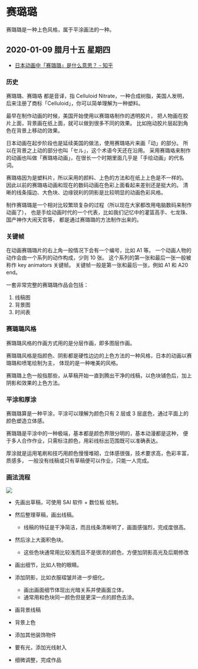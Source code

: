 # 赛璐璐

赛璐璐是一种上色风格，属于平涂画法的一种。

## 2020-01-09 腊月十五 星期四

- [日本动画中「赛璐璐」是什么意思？ - 知乎](https://www.zhihu.com/question/34466452)

### 历史

赛璐璐、赛璐珞 都是音译，指 Celluloid Nitrate，一种合成树脂，美国人发明，
后来注册了商标「Celluloid」，你可以简单理解为一种塑料。

最早在制作动画的时候，美国开始使用以赛璐珞制作的透明胶片，
把人物画在胶片上面，背景画在纸上面，就可以做到很多不同的效果。
比如拖动胶片层起到角色在背景上移动的效果。

日本动画在起步阶段也是延续美国的做法，使用赛璐珞片来画「动」的部分。
所以在背景之上动的部分也叫「セル」，这个术语今天还在沿用。
采用赛璐珞来制作的动画也叫做「赛璐珞动画」，在很长一个时期里面几乎是「手绘动画」的代名词。

赛璐珞因为是塑料片，所以采用的颜料、上色的方法和在纸上上色是不一样的。
因此以前的赛璐珞动画和现在的数码动画在色彩上面看起来差别还是挺大的。
清晰的线条描边、大色块、边缘锐利的阴影是比较明显的动画色彩风格。

制作赛璐璐是一个相对比较繁琐复杂的过程（所以现在大家都改用电脑数码来制作动画了），
也是手绘动画时代的一个代表，比如我们记忆中的灌篮高手、七龙珠、国产神作大闹天宫等，
都是通过赛璐璐的方法制作出来的。

### 关键帧

在动画赛璐璐片的右上角一般情况下会有一个编号，比如 A1 等。
一个动画人物的动作会由一个系列的动作构成，少则 10 张。
这个系列的第一张和最后一张一般被称作 key animators 关键帧。
关键帧一般是第一张和最后一张，例如 A1 和 A20 end。

一套非常完整的赛璐璐作品会包括：

1. 线稿图
2. 背景图
3. 时间表

### 赛璐璐风格

赛璐璐风格的作画方式用的是分层作画，即多图层作画。

赛璐璐风格是指颜色、阴影都是硬性边边的上色方法的一种风格，日本的动画以赛璐璐和喷笔绘制为主，
体现的是一种唯美的风格。

赛璐璐上色一般指那些，从草稿开始一直到腾出干净的线稿，以色块铺色后，加上阴影和效果的上色方法。

### 平涂和厚涂

赛璐璐算是一种平涂，平涂可以理解为颜色只有 2 层或 3 层底色，通过平面上的颜色塑造立体感。

赛璐璐是平涂中的一种极端，基本都是颜色界限分明的，基本动漫都是这种，
便于多人合作作业，只需标注颜色，用彩线标出范围既可以准确表达。

厚涂就是运用笔刷和技巧用颜色慢慢堆砌，立体感很强，技术要求高，色彩丰富，质感多，
一般没有线稿或只有草稿便可以作业，只能一人完成。

### 画法流程

![](https://pic1.zhimg.com/80/3b455229b48af5c3fc393db9beda54e8_hd.jpg)

- 先画出草稿，可使用 SAI 软件 + 数位板 绘制。

- 然后整理草稿，画出线稿。

  - 线稿的特征是干净简洁，而且线条清晰明了，画面感强烈，完成度很高。

- 然后涂上大面积色块。

  - 这些色块通常用比较浅而且不是很浓的颜色，方便加阴影高光及后期修改

- 画出细节，比如人物的眼睛。

- 添加阴影，比如衣服褶皱并进一步细化。

  - 画出画面细节体现出光暗关系并使画面立体，
  - 通常用和色块同一颜色但是更深一点的颜色去涂。

- 画背景线稿

- 背景上色

- 添加其他装饰物件

- 要有光，添加光线射入

- 细微调整，完成作品
